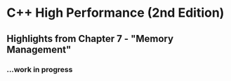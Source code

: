 # C++ High Performance (2nd Edition)

## Highlights from Chapter 7 - "Memory Management"

### ...work in progress
